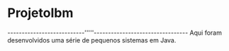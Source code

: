 # ProjetoIbm
---------------------------'''''---------------------------------
Aqui foram desenvolvidos uma série de pequenos sistemas em Java.
